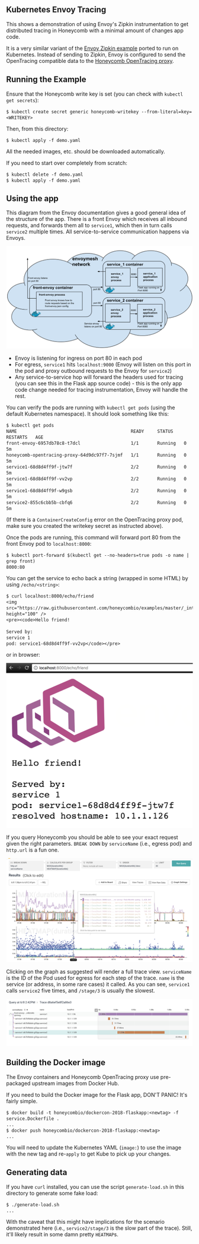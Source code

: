## Kubernetes Envoy Tracing

This shows a demonstration of using Envoy's Zipkin instrumentation to get
distributed tracing in Honeycomb with a minimal amount of changes app code.

It is a very similar variant of the [Envoy Zipkin
example](https://www.envoyproxy.io/docs/envoy/latest/start/sandboxes/zipkin_tracing)
ported to run on Kubernetes. Instead of sending to Zipkin, Envoy is configured
to send the OpenTracing compatible data to the [Honeycomb OpenTracing
proxy](https://github.com/honeycombio/honeycomb-opentracing-proxy).

## Running the Example

Ensure that the Honeycomb write key is set (you can check with `kubectl get
secrets`):

```
$ kubectl create secret generic honeycomb-writekey --from-literal=key=<WRITEKEY>
```

Then, from this directory:

```
$ kubectl apply -f demo.yaml
```

All the needed images, etc. should be downloaded automatically.

If you need to start over completely from scratch:

```
$ kubectl delete -f demo.yaml
$ kubectl apply -f demo.yaml
```

## Using the app

This diagram from the Envoy documentation gives a good general idea of the
structure of the app. There is a front Envoy which receives all inbound
requests, and forwards them all to `service1`, which then in turn calls
`service2` multiple times. All service-to-service communication happens via
Envoys.

![](https://raw.githubusercontent.com/honeycombio/examples/master/_internal/envoy-example-arch.svg)

- Envoy is listening for ingress on port 80 in each pod
- For egress, `service1` hits `localhost:9000` (Envoy will listen on this port
  in the pod and proxy outbound requests to the Envoy for `service2`)
- Any service-to-service hop will forward the headers used for tracing (you can
  see this in the Flask app source code) - this is the only app code change
  needed for tracing instrumentation, Envoy will handle the rest.

You can verify the pods are running with `kubectl get pods` (using the default Kubernetes namespace). It should look something like this:

```
$ kubectl get pods
NAME                                           READY     STATUS    RESTARTS   AGE
front-envoy-6957db78c8-t7dcl                   1/1       Running   0          5m
honeycomb-opentracing-proxy-64d9dc97f7-7sjmf   1/1       Running   0          5m
service1-68d8d4ff9f-jtw7f                      2/2       Running   0          5m
service1-68d8d4ff9f-vv2vp                      2/2       Running   0          5m
service1-68d8d4ff9f-w9gsb                      2/2       Running   0          5m
service2-855c6cbb5b-cbfq6                      2/2       Running   0          5m
```

(If there is a `ContainerCreateConfig` error on the OpenTracing proxy pod, make sure you created the writekey secret as instructed above).

Once the pods are running, this command will forward port 80 from the front
Envoy pod to `localhost:8000`:

```
$ kubectl port-forward $(kubectl get --no-headers=true pods -o name | grep front)
8000:80
```

You can get the service to echo back a string (wrapped in some HTML) by using
`/echo/<string>`:

```
$ curl localhost:8000/echo/friend
<img src="https://raw.githubusercontent.com/honeycombio/examples/master/_internal/envoy.svg" height="100" />
<pre><code>Hello friend!

Served by:
service 1
pod: service1-68d8d4ff9f-vv2vp</code></pre>
```

or in browser:

![](https://raw.githubusercontent.com/honeycombio/examples/master/_internal/envoy-reply.png)

If you query Honeycomb you should be able to see your exact request given the
right parameters. `BREAK DOWN` by `serviceName` (i.e., egress pod) and
`http.url` is a fun one.

![](https://raw.githubusercontent.com/honeycombio/examples/master/_internal/envoy-heatmap.png)

Clicking on the graph as suggested will render a full trace view. `serviceName`
is the ID of the Pod used for egress for each step of the trace. `name` is the
service (or address, in some rare cases) it called. As you can see, `service1`
calls `service2` five times, and `/stage/3` is usually the slowest.

![](https://raw.githubusercontent.com/honeycombio/examples/master/_internal/envoy-traceview.png)

## Building the Docker image

The Envoy containers and Honeycomb OpenTracing proxy use pre-packaged upstream
images from Docker Hub.

If you need to build the Docker image for the Flask app, DON'T PANIC! It's
fairly simple.

```
$ docker build -t honeycombio/dockercon-2018-flaskapp:<newtag> -f service.Dockerfile .
...
$ docker push honeycombio/dockercon-2018-flaskapp:<newtag>
...
```

You will need to update the Kubernetes YAML (`image:`) to use the image with the
new tag and re-`apply` to get Kube to pick up your changes.

## Generating data

If you have `curl` installed, you can use the script `generate-load.sh` in this
directory to generate some fake load:

```
$ ./generate-load.sh
...
```

With the caveat that this might have implications for the scenario demonstrated
here (i.e., `service2/stage/3` is the slow part of the trace). Still, it'll
likely result in some damn pretty `HEATMAP`s.
